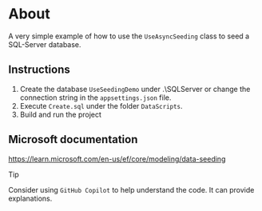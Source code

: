 ﻿# About

A very simple example of how to use the `UseAsyncSeeding` class to seed a SQL-Server database.

## Instructions

1. Create the database `UseSeedingDemo` under .\SQLServer or change the connection string in the `appsettings.json` file.
1. Execute `Create.sql` under the folder `DataScripts`.
1. Build and run the project

## Microsoft documentation

https://learn.microsoft.com/en-us/ef/core/modeling/data-seeding

> [!TIP]
> Consider using `GitHub Copilot` to help understand the code. It can provide explanations.

